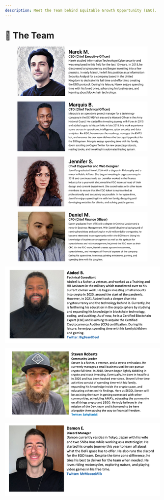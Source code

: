 ```yaml
---
description: Meet the Team behind Equitable Growth Opportunity (EGO).
---
```


# 👥 The Team

<figure><img src="../.gitbook/assets/Facebook cover - 1.png" alt=""><figcaption></figcaption></figure>

<figure><img src="../.gitbook/assets/Facebook cover - 1 (2).png" alt=""><figcaption></figcaption></figure>

<figure><img src="../.gitbook/assets/Facebook cover - 1 (3).png" alt=""><figcaption></figcaption></figure>

<figure><img src="../.gitbook/assets/Facebook cover - 1 (4).png" alt=""><figcaption></figcaption></figure>

![](<../.gitbook/assets/Screen Shot 2022-05-31 at 9.50.33 PM.png>)

![](<../.gitbook/assets/Screen Shot 2022-05-16 at 9.51.18 PM.png>)

![](<../.gitbook/assets/Screen Shot 2022-05-31 at 9.50.54 PM.png>)
